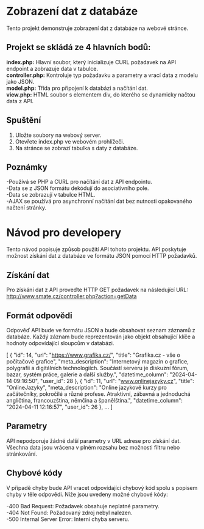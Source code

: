 # Zobrazení dat z databáze

Tento projekt demonstruje zobrazení dat z databáze na webové stránce.

## Projekt se skládá ze 4 hlavních bodů:

**index.php:** Hlavní soubor, který inicializuje CURL požadavek na API endpoint a zobrazuje data v tabulce.<br>
**controller.php:** Kontroluje typ požadavku a parametry a vrací data z modelu jako JSON.<br>
**model.php:** Třída pro připojení k databázi a načítání dat.<br>
**view.php:** HTML soubor s elementem div, do kterého se dynamicky načtou data z API.<br>

## Spuštění

1. Uložte soubory na webový server.
2. Otevřete index.php ve webovém prohlížeči.
3. Na stránce se zobrazí tabulka s daty z databáze.

## Poznámky

-Používá se PHP a CURL pro načítání dat z API endpointu.<br>
-Data se z JSON formátu dekódují do asociativního pole.<br>
-Data se zobrazují v tabulce HTML.<br>
-AJAX se používá pro asynchronní načítání dat bez nutnosti opakovaného načtení stránky.<br>

# Návod pro developery

Tento návod popisuje způsob použití API tohoto projektu. API poskytuje možnost získání dat z databáze ve formátu JSON pomocí HTTP požadavků.

## Získání dat

Pro získání dat z API proveďte HTTP GET požadavek na následující URL:<br>
http://www.smate.cz/controller.php?action=getData

## Formát odpovědi

Odpověď API bude ve formátu JSON a bude obsahovat seznam záznamů z databáze. Každý záznam bude reprezentován jako objekt obsahující klíče a hodnoty odpovídající sloupcům v databázi.<br>

[
    {
        "id": 14,
        "url": "https://www.grafika.cz/",
        "title": "Grafika.cz - vše o počítačové grafice",
        "meta_description": "Internetový magazín o grafice, polygrafii a digitálních technologiích. Součástí serveru je diskuzní fórum, bazar, systém práce, galerie a další služby.",
        "datetime_column": "2024-04-14 09:16:50",
        "user_id": 28
    },
    {
        "id": 11,
        "url": "www.onlinejazyky.cz",
        "title": "OnlineJazyky",
        "meta_description": "Online jazykové kurzy pro začátečníky, pokročilé a různé profese. Atraktivní, zábavná a jednoduchá angličtina, francouzština, němčina a španělština.",
        "datetime_column": "2024-04-11 12:16:57",
        "user_id": 26
    },
    ...
]

## Parametry

API nepodporuje žádné další parametry v URL adrese pro získání dat. Všechna data jsou vrácena v plném rozsahu bez možnosti filtru nebo stránkování.

## Chybové kódy

V případě chyby bude API vracet odpovídající chybový kód spolu s popisem chyby v těle odpovědi. Níže jsou uvedeny možné chybové kódy: <br>

-400 Bad Request: Požadavek obsahuje neplatné parametry.<br>
-404 Not Found: Požadovaný zdroj nebyl nalezen.<br>
-500 Internal Server Error: Interní chyba serveru.<br>


